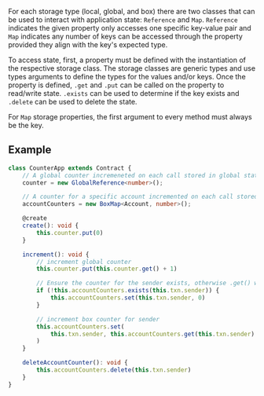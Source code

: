 For each storage type (local, global, and box) there are two classes that can be used to interact with application state: `Reference` and `Map`. `Reference` indicates the given property only accesses one specific key-value pair and `Map` indicates any number of keys can be accessed through the property provided they align with the key's expected type. 

To access state, first, a property must be defined with the instantiation of the respective storage class. The storage classes are generic types and use types arguments to define the types for the values and/or keys. Once the property is defined, `.get` and `.put` can be called on the property to read/write state. `.exists` can be used to determine if the key exists and `.delete` can be used to delete the state.

For `Map` storage properties, the first argument to every method must always be the key.

## Example

```ts
class CounterApp extends Contract {
    // A global counter incremeneted on each call stored in global state
    counter = new GlobalReference<number>();

    // A counter for a specific account incremented on each call stored in a box
    accountCounters = new BoxMap<Account, number>();

    @create
    create(): void {
        this.counter.put(0)
    }

    increment(): void {
        // increment global counter
        this.counter.put(this.counter.get() + 1)

        // Ensure the counter for the sender exists, otherwise .get() would throw an error 
        if (!this.accountCounters.exists(this.txn.sender)) {
            this.accountCounters.set(this.txn.sender, 0)
        }

        // increment box counter for sender
        this.accountCounters.set(
            this.txn.sender, this.accountCounters.get(this.txn.sender) + 1
        ) 
    }

    deleteAccountCounter(): void {
        this.accountCounters.delete(this.txn.sender)
    }
}
```